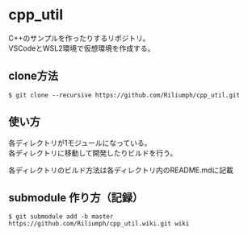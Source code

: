 # cpp_util

C++のサンプルを作ったりするリポジトリ。  
VSCodeとWSL2環境で仮想環境を作成する。

## clone方法

```console
$ git clone --recursive https://github.com/Riliumph/cpp_util.git
```

## 使い方

各ディレクトリが1モジュールになっている。  
各ディレクトリに移動して開発したりビルドを行う。

各ディレクトリのビルド方法は各ディレクトリ内のREADME.mdに記載

## submodule 作り方（記録）

```console
$ git submodule add -b master https://github.com/Riliumph/cpp_util.wiki.git wiki
```
